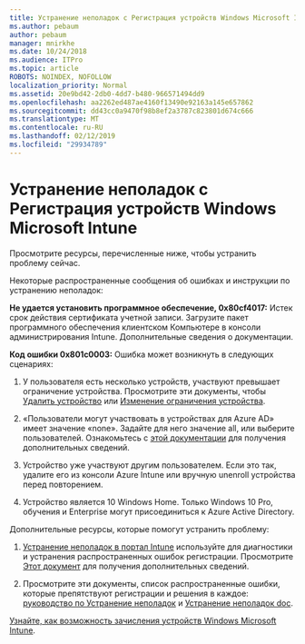 ```yaml
---
title: Устранение неполадок с Регистрация устройств Windows Microsoft Intune
ms.author: pebaum
author: pebaum
manager: mnirkhe
ms.date: 10/24/2018
ms.audience: ITPro
ms.topic: article
ROBOTS: NOINDEX, NOFOLLOW
localization_priority: Normal
ms.assetid: 20e9bd42-2db0-4dd7-b480-966571494dd9
ms.openlocfilehash: aa2262ed487ae4160f13490e92163a145e657862
ms.sourcegitcommit: dd43cc0a9470f98b8ef2a3787c823801d674c666
ms.translationtype: MT
ms.contentlocale: ru-RU
ms.lasthandoff: 02/12/2019
ms.locfileid: "29934789"
---
```

# <a name="troubleshoot-issues-with-enrolling-windows-devices-in-microsoft-intune"></a>Устранение неполадок с Регистрация устройств Windows Microsoft Intune

Просмотрите ресурсы, перечисленные ниже, чтобы устранить проблему сейчас. 
  
Некоторые распространенные сообщения об ошибках и инструкции по устранению неполадок:
  
 **Не удается установить программное обеспечение, 0x80cf4017:** Истек срок действия сертификата учетной записи. Загрузите пакет программного обеспечения клиентском Компьютере в консоли администрирования Intune. Дополнительные сведения о документации. 
  
 **Код ошибки 0x801c0003:** Ошибка может возникнуть в следующих сценариях: 
  
1. У пользователя есть несколько устройств, участвуют превышает ограничение устройства. Просмотрите эти документы, чтобы [Удалить устройство](https://docs.microsoft.com/intune/devices-wipe) или [Изменение ограничения устройства](https://docs.microsoft.com/intune/enrollment-restrictions-set#set-device-limit-restrictions).
    
2. «Пользователи могут участвовать в устройствах для Azure AD» имеет значение «none». Задайте для него значение all, или выберите пользователей. Ознакомьтесь с [этой документации](https://docs.microsoft.com/azure/active-directory/device-management-azure-portal#configure-device-settings) для получения дополнительных сведений. 
    
3. Устройство уже участвуют другим пользователем. Если это так, удалите его из консоли Azure Intune или вручную unenroll устройства перед повторением.
    
4. Устройство является 10 Windows Home. Только Windows 10 Pro, обучения и Enterprise могут присоединиться к Azure Active Directory.
    
Дополнительные ресурсы, которые помогут устранить проблему:
  
1. [Устранение неполадок в портал Intune](https://devicemanagement.microsoft.com/#blade/Microsoft_Intune_DeviceSettings/TroubleshootBlade) используйте для диагностики и устранения распространенных ошибок регистрации. Просмотрите [Этот документ](https://docs.microsoft.com/intune/help-desk-operators) для получения дополнительных сведений. 
    
2. Просмотрите эти документы, список распространенные ошибки, которые препятствуют регистрации и решения в каждое: [руководство по Устранение неполадок](https://support.microsoft.com/help/4089533/troubleshooting-windows-device-enrollment-problems-in-microsoft-intune) и [Устранение неполадок doc](https://docs.microsoft.com/intune-classic/troubleshoot/troubleshoot-device-enrollment-in-intune).
    
[Узнайте, как возможность зачисления устройств Windows Microsoft Intune](https://docs.microsoft.com/intune/windows-enroll).
  

